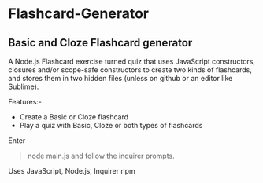 # Flashcard-Generator
Basic and Cloze Flashcard generator
---------------------
A Node.js Flashcard exercise turned quiz that uses JavaScript constructors, closures and/or scope-safe constructors to create two kinds of flashcards, and stores them in two hidden files (unless on github or an editor like Sublime).

Features:-
- Create a Basic or Cloze flashcard
- Play a quiz with Basic, Cloze or both types of flashcards

Enter 
> node main.js
and follow the inquirer prompts.

Uses JavaScript, Node.js, Inquirer npm
